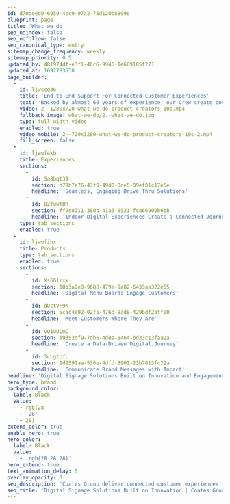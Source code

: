 ```yaml
---
id: d70deed0-6959-4ec0-97a2-75d120b8899e
blueprint: page
title: 'What we do'
seo_noindex: false
seo_nofollow: false
seo_canonical_type: entry
sitemap_change_frequency: weekly
sitemap_priority: 0.5
updated_by: 481974df-e3f1-46c6-9945-1e609185f271
updated_at: 1692783538
page_builder:
  -
    id: ljwscq36
    title: 'End-to-End Support For Connected Customer Experiences'
    text: 'Backed by almost 60 years of experience, our Crew create connected restaurant ecosystems through industry-leading technology. Our game-changing CMS, award-winning hardware, and full-spectrum services make it possible for brands of all sizes to create dynamic, data-driven, experiences for their customers at scale – and our end-to-end services ensure you’re supported every step of the way.'
    video: 2--1280x720-what-we-do-product-creators-10s.mp4
    fallback_image: what-we-do/2.-what-we-do.jpg
    type: full_width_video
    enabled: true
    video_mobile: 2--720x1280-what-we-do-product-creators-10s-2.mp4
    fill_screen: false
  -
    id: ljwuf4kb
    title: Experiences
    sections:
      -
        id: Sa8bqt39
        section: d79b7e76-43f9-49d0-8de5-09ef01c17e5e
        headline: 'Seamless, Engaging Drive Thru Solutions'
      -
        id: B2fuwTBn
        section: ff9d8311-380b-41a3-8521-fca66900b6bb
        headline: 'Indoor Digital Experiences Create a Connected Journey'
    type: tab_sections
    enabled: true
  -
    id: ljwufihx
    title: Products
    type: tab_sections
    enabled: true
    sections:
      -
        id: Xs6G1rxk
        section: 10b3a0e8-9688-479e-9a82-6433aa322e55
        headline: 'Digital Menu Boards Engage Customers'
      -
        id: dOctVF9K
        section: 5cad4e92-02fa-476d-8ad8-429bdf2aff00
        headline: 'Meet Customers Where They Are'
      -
        id: vQ1UULmC
        section: a9353df9-7db6-4dea-8464-bd33c13faa2a
        headline: 'Create a Data-Driven Digital Journey'
      -
        id: 3cLgtpfL
        section: 1d2592aa-536e-4dfd-8901-23b7413fc22a
        headline: 'Communicate Brand Messages with Impact'
headline: 'Digital Signage Solutions Built on Innovation and Engagement'
hero_type: brand
background_color:
  label: Black
  value:
    - rgb(28
    - '28'
    - 28)
extend_color: true
enable_hero: true
hero_color:
  label: Black
  value:
    - 'rgb(28 28 28)'
hero_extend: true
text_animation_delay: 0
overlay_opacity: 0
seo_description: 'Coates Group deliver connected customer experiences for drive thru and in restaurant experiences. Learn more.'
seo_title: 'Digital Signage Solutions Built on Innovation | Coates Group'
---
```

